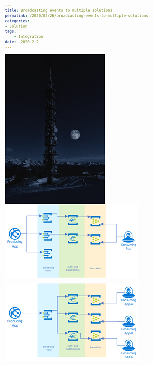 ```yaml
---
title: Broadcasting events to multiple solutions
permalink: /2020/02/26/broadcasting-events-to-multiple-solutions
categories:
- Solution
tags:
    - Integration
date:  2020-2-2
---
```

<img style="float:left;padding-right:20px;" title="From pexels.com" src="/assets/posts/2020/1/broadcasting-events-to-multiple-solutions/broadcast.jpg" />

![Broadcast many topics](/assets/posts/2020/1/broadcasting-events-to-multiple-solutions/broadcast-many-topics.png)

![Broadcast to many solutions](/assets/posts/2020/1/broadcasting-events-to-multiple-solutions/broadcast-to-many.png)